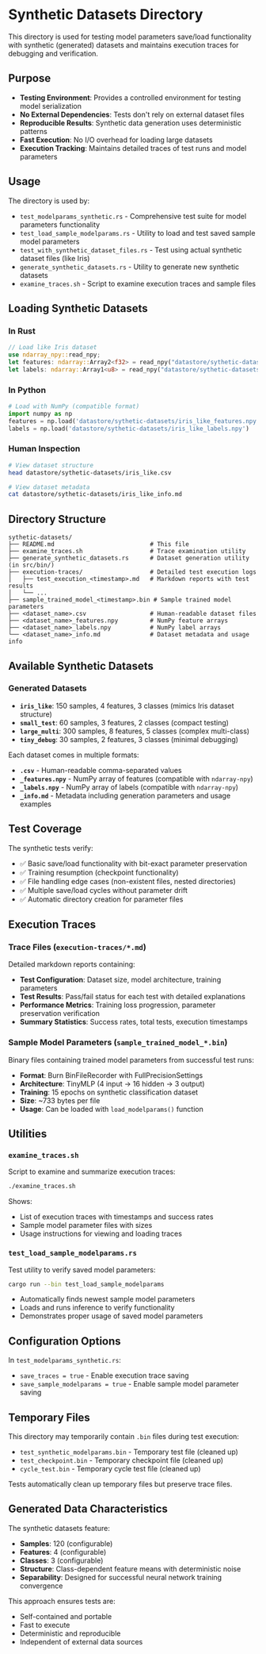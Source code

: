 # Synthetic Datasets Directory

This directory is used for testing model parameters save/load functionality with synthetic (generated) datasets and maintains execution traces for debugging and verification.

## Purpose

- **Testing Environment**: Provides a controlled environment for testing model serialization
- **No External Dependencies**: Tests don't rely on external dataset files
- **Reproducible Results**: Synthetic data generation uses deterministic patterns
- **Fast Execution**: No I/O overhead for loading large datasets
- **Execution Tracking**: Maintains detailed traces of test runs and model parameters

## Usage

The directory is used by:
- `test_modelparams_synthetic.rs` - Comprehensive test suite for model parameters functionality
- `test_load_sample_modelparams.rs` - Utility to load and test saved sample model parameters
- `test_with_synthetic_dataset_files.rs` - Test using actual synthetic dataset files (like Iris)
- `generate_synthetic_datasets.rs` - Utility to generate new synthetic datasets
- `examine_traces.sh` - Script to examine execution traces and sample files

## Loading Synthetic Datasets

### In Rust
```rust
// Load like Iris dataset
use ndarray_npy::read_npy;
let features: ndarray::Array2<f32> = read_npy("datastore/sythetic-datasets/iris_like_features.npy")?;
let labels: ndarray::Array1<u8> = read_npy("datastore/sythetic-datasets/iris_like_labels.npy")?;
```

### In Python
```python
# Load with NumPy (compatible format)
import numpy as np
features = np.load('datastore/sythetic-datasets/iris_like_features.npy')
labels = np.load('datastore/sythetic-datasets/iris_like_labels.npy')
```

### Human Inspection
```bash
# View dataset structure
head datastore/sythetic-datasets/iris_like.csv

# View dataset metadata  
cat datastore/sythetic-datasets/iris_like_info.md
```

## Directory Structure

```
sythetic-datasets/
├── README.md                           # This file
├── examine_traces.sh                   # Trace examination utility
├── generate_synthetic_datasets.rs      # Dataset generation utility (in src/bin/)
├── execution-traces/                   # Detailed test execution logs
│   ├── test_execution_<timestamp>.md   # Markdown reports with test results
│   └── ...
├── sample_trained_model_<timestamp>.bin # Sample trained model parameters
├── <dataset_name>.csv                  # Human-readable dataset files
├── <dataset_name>_features.npy         # NumPy feature arrays
├── <dataset_name>_labels.npy           # NumPy label arrays
└── <dataset_name>_info.md              # Dataset metadata and usage info
```

## Available Synthetic Datasets

### Generated Datasets
- **`iris_like`**: 150 samples, 4 features, 3 classes (mimics Iris dataset structure)
- **`small_test`**: 60 samples, 3 features, 2 classes (compact testing)
- **`large_multi`**: 300 samples, 8 features, 5 classes (complex multi-class)
- **`tiny_debug`**: 30 samples, 2 features, 3 classes (minimal debugging)

Each dataset comes in multiple formats:
- **`.csv`** - Human-readable comma-separated values
- **`_features.npy`** - NumPy array of features (compatible with `ndarray-npy`)
- **`_labels.npy`** - NumPy array of labels (compatible with `ndarray-npy`)
- **`_info.md`** - Metadata including generation parameters and usage examples

## Test Coverage

The synthetic tests verify:
- ✅ Basic save/load functionality with bit-exact parameter preservation
- ✅ Training resumption (checkpoint functionality)  
- ✅ File handling edge cases (non-existent files, nested directories)
- ✅ Multiple save/load cycles without parameter drift
- ✅ Automatic directory creation for parameter files

## Execution Traces

### Trace Files (`execution-traces/*.md`)
Detailed markdown reports containing:
- **Test Configuration**: Dataset size, model architecture, training parameters
- **Test Results**: Pass/fail status for each test with detailed explanations
- **Performance Metrics**: Training loss progression, parameter preservation verification
- **Summary Statistics**: Success rates, total tests, execution timestamps

### Sample Model Parameters (`sample_trained_model_*.bin`)
Binary files containing trained model parameters from successful test runs:
- **Format**: Burn BinFileRecorder with FullPrecisionSettings
- **Architecture**: TinyMLP (4 input → 16 hidden → 3 output)
- **Training**: 15 epochs on synthetic classification dataset
- **Size**: ~733 bytes per file
- **Usage**: Can be loaded with `load_modelparams()` function

## Utilities

### `examine_traces.sh`
Script to examine and summarize execution traces:
```bash
./examine_traces.sh
```
Shows:
- List of execution traces with timestamps and success rates
- Sample model parameter files with sizes
- Usage instructions for viewing and loading traces

### `test_load_sample_modelparams.rs`
Test utility to verify saved model parameters:
```bash
cargo run --bin test_load_sample_modelparams
```
- Automatically finds newest sample model parameters
- Loads and runs inference to verify functionality
- Demonstrates proper usage of saved model parameters

## Configuration Options

In `test_modelparams_synthetic.rs`:
- `save_traces = true` - Enable execution trace saving
- `save_sample_modelparams = true` - Enable sample model parameter saving

## Temporary Files

This directory may temporarily contain `.bin` files during test execution:
- `test_synthetic_modelparams.bin` - Temporary test file (cleaned up)
- `test_checkpoint.bin` - Temporary checkpoint file (cleaned up)  
- `cycle_test.bin` - Temporary cycle test file (cleaned up)

Tests automatically clean up temporary files but preserve trace files.

## Generated Data Characteristics

The synthetic datasets feature:
- **Samples**: 120 (configurable)
- **Features**: 4 (configurable) 
- **Classes**: 3 (configurable)
- **Structure**: Class-dependent feature means with deterministic noise
- **Separability**: Designed for successful neural network training convergence

This approach ensures tests are:
- Self-contained and portable
- Fast to execute
- Deterministic and reproducible
- Independent of external data sources
